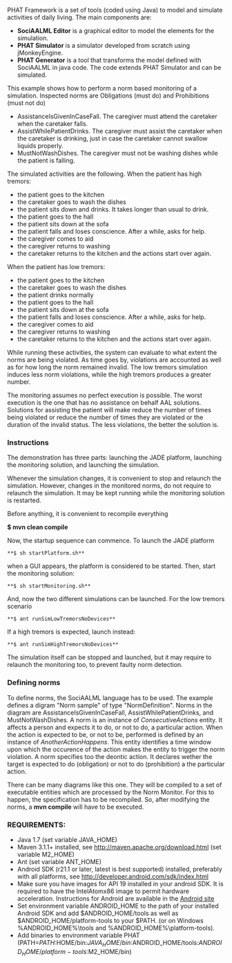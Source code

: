 PHAT Framework is a set of tools (coded using Java) to model and simulate activities of daily living.
The main components are:

- **SociAALML Editor** is a graphical editor to model the elements for the simulation.
- **PHAT Simulator** is a simulator developed from scratch using jMonkeyEngine.
- **PHAT Generator** is a tool that transforms the model defined with SociAALML in java code. The code extends PHAT Simulator and can be simulated.


This example shows how to perform a norm based monitoring of a simulation. Inspected norms are Obligations (must do) and Prohibitions (must not do)

- AssistanceIsGivenInCaseFall. The caregiver must attend the caretaker when the caretaker falls.
- AssistWhilePatientDrinks. The caregiver must assist the caretaker when the caretaker is drinking, just in case the caretaker cannot swallow liquids properly.
- MustNotWashDishes. The caregiver must not be washing dishes while the patient is falling.

The simulated activities are the following. When the patient has high tremors:
- the patient goes to the kitchen
- the caretaker goes to wash the dishes
- the patient sits down and drinks. It takes longer than usual to drink.
- the patient goes to the hall
- the patient sits down at the sofa
- the patient falls and loses conscience. After a while, asks for help.
- the caregiver comes to aid
- the caregiver returns to washing
- the caretaker returns to the kitchen and the actions start over again.

When the patient has low tremors:
- the patient goes to the kitchen
- the caretaker goes to wash the dishes
- the patient drinks normally
- the patient goes to the hall
- the patient sits down at the sofa
- the patient falls and loses conscience. After a while, asks for help.
- the caregiver comes to aid
- the caregiver returns to washing
- the caretaker returns to the kitchen and the actions start over again.

While running these activities, the system can evaluate to what extent the norms are being violated. As time goes by, violations are accounted as well as for how long the norm remained invalid. The low tremors simulation induces less norm violations, while the high tremors produces a greater number.

The monitoring assumes no perfect execution is possible. The worst execution is the one that has no assistance on behalf AAL solutions. Solutions for assisting the patient will make reduce the number of times being violated or reduce the number of times they are violated or the duration of the invalid status. The less violations, the better the solution is.

### Instructions

The demonstration has three parts: launching the JADE platform, launching the monitoring solution, and launching the simulation.

Whenever the simulation changes, it is convenient to stop and relaunch the simulation. However, changes in the monitored norms, do not require to relaunch the simulation. It may be kept running while the monitoring solution is restarted.

Before anything, it is convenient to recompile everything

**$ mvn clean compile**

Now, the startup sequence can commence. To launch the JADE platform

	**$ sh startPlatform.sh**

when a GUI appears, the platform is considered to be started.  Then, start the monitoring solution:

	**$ sh startMonitoring.sh**

And, now the two different simulations can be launched. For the low tremors scenario

	**$ ant runSimLowTremorsNoDevices**

If a high tremors is expected, launch instead:

	**$ ant runSimHighTremorsNoDevices**

The simulation itself can be stopped and launched, but it may require to relaunch the monitoring too, to prevent faulty norm detection.

### Defining norms

To define norms, the SociAALML language has to be used. The example defines a digram "Norm sample" of type "NormDefinition". Norms in the diagram are AssistanceIsGivenInCaseFall, AssistWhilePatientDrinks, and MustNotWashDishes. A norm is an instance of *ConsecutiveActions* entity. It affects a person and expects it to do, or not to do, a particular action. When the action is expected to be, or not to be, performed is defined by an instance of *AnotherActionHappens*. This entity identifies a time window upon which the occurence of the action makes the entity to trigger the norm violation. A norm specifies too the deontic action. It declares wether the target is expected to do (obligation) or not to do (prohibition) a the particular action. 

There can be many diagrams like this one. They will be compiled to a set of executable entities which are processed by the Norm Monitor. For this to happen, the specification has to be recompiled. So, after modifying the norms, a **mvn compile** will have to be executed. 

### REQUIREMENTS:

- Java 1.7 (set variable JAVA_HOME)
- Maven 3.1.1+ installed, see http://maven.apache.org/download.html (set variable M2_HOME)
- Ant (set variable ANT_HOME)
- Android SDK (r21.1 or later, latest is best supported) installed, preferably with all platforms, see http://developer.android.com/sdk/index.html
- Make sure you have images for API 19 installed in your android SDK. It is required to have the IntelAtomx86 image to permit hardware acceleration. Instructions for Android are available in the [Android site](http://developer.android.com/tools/devices/emulator.html#acceleration)
- Set environment variable ANDROID_HOME to the path of your installed Android SDK and add $ANDROID_HOME/tools as well as $ANDROID_HOME/platform-tools to your $PATH. (or on Windows %ANDROID_HOME%\tools and %ANDROID_HOME%\platform-tools).
- Add binaries to environment variable PHAT (PATH=$PATH:$HOME/bin:$JAVA_HOME/bin:$ANDROID_HOME/tools:$ANDROID_HOME/platform-tools:$M2_HOME/bin)
